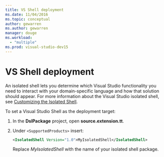 ```yaml
---
title: VS Shell deployment
ms.date: 11/04/2016
ms.topic: conceptual
author: gewarren
ms.author: gewarren
manager: douge
ms.workload:
  - "multiple"
ms.prod: visual-studio-dev15
---
```

# VS Shell deployment

An isolated shell lets you determine which Visual Studio functionality you need to interact with your domain-specific language and how that solution should appear. For more information about the Visual Studio isolated shell, see [Customizing the Isolated Shell](https://vspartner.com/pages/vsshells).

To set a Visual Studio Shell as the deployment target:

1. In the **DslPackage** project, open **source.extension.tt**.

2. Under `<SupportedProducts>` insert:

   ```xml
   <IsolatedShell Version="1.0">MyIsolatedShell</IsolatedShell>
   ```

   Replace *MyIsolatedShell* with the name of your isolated shell package.